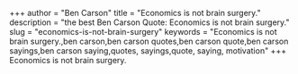 +++
author = "Ben Carson"
title = "Economics is not brain surgery."
description = "the best Ben Carson Quote: Economics is not brain surgery."
slug = "economics-is-not-brain-surgery"
keywords = "Economics is not brain surgery.,ben carson,ben carson quotes,ben carson quote,ben carson sayings,ben carson saying,quotes, sayings,quote, saying, motivation"
+++
Economics is not brain surgery.
